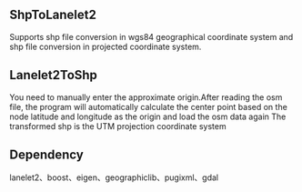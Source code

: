 ## ShpToLanelet2
Supports shp file conversion in wgs84 geographical coordinate system and shp file conversion in projected coordinate system.
## Lanelet2ToShp
You need to manually enter the approximate origin.After reading the osm file, the program will automatically calculate the center point based on the node latitude and longitude as the origin and load the osm data again
The transformed shp is the UTM projection coordinate system
## Dependency
lanelet2、boost、eigen、geographiclib、pugixml、gdal
